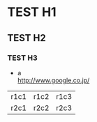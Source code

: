 # TEST H1  
## TEST H2  
### TEST H3  
  
* a<br>
<a href="http://www.google.co.jp/">http://www.google.co.jp/</a>

<table>
  <tr>
    <td>r1c1</td><td>r1c2</td><td>r1c3</td>
  </tr>
  <tr>
    <td>r2c1</td><td>r2c2</td><td>r2c3</td>
  </tr>
</table>
